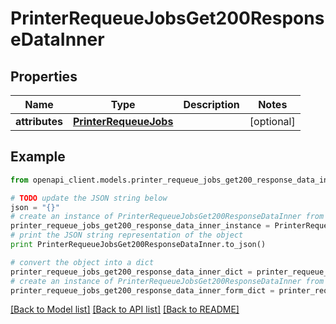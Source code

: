 # PrinterRequeueJobsGet200ResponseDataInner


## Properties
Name | Type | Description | Notes
------------ | ------------- | ------------- | -------------
**attributes** | [**PrinterRequeueJobs**](PrinterRequeueJobs.md) |  | [optional] 

## Example

```python
from openapi_client.models.printer_requeue_jobs_get200_response_data_inner import PrinterRequeueJobsGet200ResponseDataInner

# TODO update the JSON string below
json = "{}"
# create an instance of PrinterRequeueJobsGet200ResponseDataInner from a JSON string
printer_requeue_jobs_get200_response_data_inner_instance = PrinterRequeueJobsGet200ResponseDataInner.from_json(json)
# print the JSON string representation of the object
print PrinterRequeueJobsGet200ResponseDataInner.to_json()

# convert the object into a dict
printer_requeue_jobs_get200_response_data_inner_dict = printer_requeue_jobs_get200_response_data_inner_instance.to_dict()
# create an instance of PrinterRequeueJobsGet200ResponseDataInner from a dict
printer_requeue_jobs_get200_response_data_inner_form_dict = printer_requeue_jobs_get200_response_data_inner.from_dict(printer_requeue_jobs_get200_response_data_inner_dict)
```
[[Back to Model list]](../README.md#documentation-for-models) [[Back to API list]](../README.md#documentation-for-api-endpoints) [[Back to README]](../README.md)


